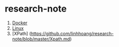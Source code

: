 # research-note

1. [Docker](https://github.com/linhhoang/research-note/blob/master/Docker.md)
2. [Linux](https://github.com/linhhoang/research-note/blob/master/Linux.md)
3. [XPath] (https://github.com/linhhoang/research-note/blob/master/Xpath.md)

